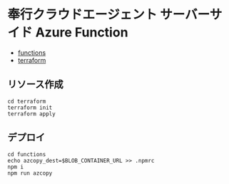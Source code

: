 # 奉行クラウドエージェント サーバーサイド Azure Function

- [functions](./functions/)
- [terraform](./terraform/)

## リソース作成

```console
cd terraform
terraform init
terraform apply
```

## デプロイ

```console
cd functions
echo azcopy_dest=$BLOB_CONTAINER_URL >> .npmrc
npm i
npm run azcopy
```
